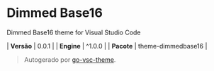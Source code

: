 # Dimmed Base16

Dimmed Base16 theme for Visual Studio Code

| **Versão** | 0.0.1 |
| **Engine** | ^1.0.0 |
| **Pacote** | theme-dimmedbase16 |

> Autogerado por [go-vsc-theme](https://github.com/natalbu/go-vsc-theme).

